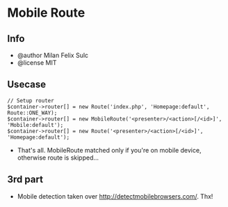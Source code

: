 # Mobile Route

## Info

* @author Milan Felix Sulc
* @license MIT

## Usecase

    // Setup router
    $container->router[] = new Route('index.php', 'Homepage:default', Route::ONE_WAY);
    $container->router[] = new MobileRoute('<presenter>/<action>[/<id>]', 'Mobile:default');
    $container->router[] = new Route('<presenter>/<action>[/<id>]', 'Homepage:default');

* That's all. MobileRoute matched only if you're on mobile device, otherwise route is skipped...

## 3rd part

* Mobile detection taken over http://detectmobilebrowsers.com/. Thx!
